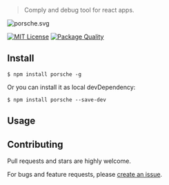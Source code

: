 > Comply and debug tool for react apps.

![porsche.svg](https://cdn.rawgit.com/bubkoo/porsche/master/porsche.svg)

[![MIT License](https://img.shields.io/badge/license-MIT_License-green.svg?style=flat-square)](https://github.com/bubkoo/porsche/blob/master/LICENSE)
[![Package Quality](http://npm.packagequality.com/badge/porsche.png)](http://packagequality.com/#?package=porsche)

## Install

```
$ npm install porsche -g
```

Or you can install it as local devDependency:

```
$ npm install porsche --save-dev
```

## Usage


## Contributing

Pull requests and stars are highly welcome.

For bugs and feature requests, please [create an issue](https://github.com/bubkoo/porsche/issues/new).
